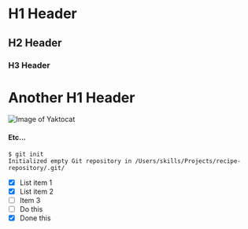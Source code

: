 # H1 Header
## H2 Header
### H3 Header
# Another H1 Header
![Image of Yaktocat](https://octodex.github.com/images/yaktocat.png)
#### Etc...
```
$ git init
Initialized empty Git repository in /Users/skills/Projects/recipe-repository/.git/
```
- [x] List item 1
- [x] List item 2
- [ ] Item 3
- [ ] Do this
- [x] Done this
